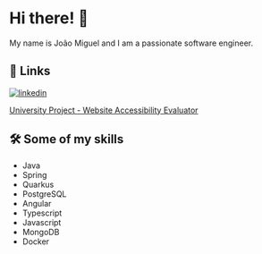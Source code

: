 # Hi there! 👋

My name is João Miguel and I am a passionate software engineer. 

## 🔗 Links
[![linkedin](https://img.shields.io/badge/linkedin-0A66C2?style=for-the-badge&logo=linkedin&logoColor=white)](https://www.linkedin.com/in/joao-cf-miguel)

[University Project - Website Accessibility Evaluator](http://64.226.78.6:3095)


## 🛠 Some of my skills
* Java
* Spring
* Quarkus
* PostgreSQL
* Angular
* Typescript
* Javascript
* MongoDB
* Docker

